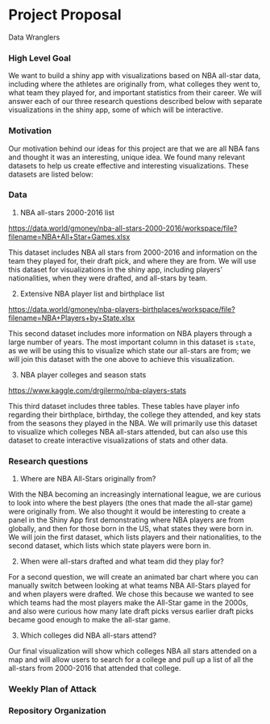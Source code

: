 Project Proposal
================
Data Wranglers

### High Level Goal

We want to build a shiny app with visualizations based on NBA all-star
data, including where the athletes are originally from, what colleges
they went to, what team they played for, and important statistics from
their career. We will answer each of our three research questions
described below with separate visualizations in the shiny app, some of
which will be interactive.

### Motivation

Our motivation behind our ideas for this project are that we are all NBA
fans and thought it was an interesting, unique idea. We found many
relevant datasets to help us create effective and interesting
visualizations. These datasets are listed below:

### Data

1.  NBA all-stars 2000-2016 list

<https://data.world/gmoney/nba-all-stars-2000-2016/workspace/file?filename=NBA+All+Star+Games.xlsx>

This dataset includes NBA all stars from 2000-2016 and information on
the team they played for, their draft pick, and where they are from. We
will use this dataset for visualizations in the shiny app, including
players’ nationalities, when they were drafted, and all-stars by team.

2.  Extensive NBA player list and birthplace list

<https://data.world/gmoney/nba-players-birthplaces/workspace/file?filename=NBA+Players+by+State.xlsx>

This second dataset includes more information on NBA players through a
large number of years. The most important column in this dataset is
`state`, as we will be using this to visualize which state our all-stars
are from; we will join this dataset with the one above to achieve this
visualization.

3.  NBA player colleges and season stats

<https://www.kaggle.com/drgilermo/nba-players-stats>

This third dataset includes three tables. These tables have player info
regarding their birthplace, birthday, the college they attended, and key
stats from the seasons they played in the NBA. We will primarily use
this dataset to visualize which colleges NBA all-stars attended, but can
also use this dataset to create interactive visualizations of stats and
other data.

### Research questions

1.  Where are NBA All-Stars originally from?

With the NBA becoming an increasingly international league, we are
curious to look into where the best players (the ones that made the
all-star game) were originally from. We also thought it would be
interesting to create a panel in the Shiny App first demonstrating where
NBA players are from globally, and then for those born in the US, what
states they were born in. We will join the first dataset, which lists
players and their nationalities, to the second dataset, which lists
which state players were born in.

2.  When were all-stars drafted and what team did they play for?

For a second question, we will create an animated bar chart where you
can manually switch between looking at what teams NBA All-Stars played
for and when players were drafted. We chose this because we wanted to
see which teams had the most players make the All-Star game in the
2000s, and also were curious how many late draft picks versus earlier
draft picks became good enough to make the all-star game.

3.  Which colleges did NBA all-stars attend?

Our final visualization will show which colleges NBA all stars attended
on a map and will allow users to search for a college and pull up a list
of all the all-stars from 2000-2016 that attended that college.

### Weekly Plan of Attack

### Repository Organization
